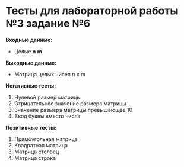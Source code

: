 # Тесты для лабораторной работы №3 задание №6

__Входные данные:__

- Целые __n__ __m__

__Выходные данные:__

- Матрица целых чисел n x m

__Негативные тесты:__

1. Нулевой размер матрицы
2. Отрицательное значение размера матрицы
3. Значение размера матрицы превышающее 10
4. Ввод буквы вместо числа

__Позитивные тесты:__

1. Прямоугольная матрица
2. Квадратная матрица
3. Матрица столбец 
4. Матрица строка


